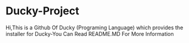 # Ducky-Project
Hi,This is a Github Of Ducky (Programing Language) which provides the installer for Ducky-You Can Read README.MD For More Information

